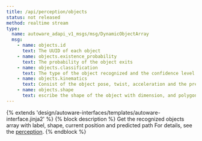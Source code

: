 ```yaml
---
title: /api/perception/objects
status: not released
method: realtime stream
type:
  name: autoware_adapi_v1_msgs/msg/DynamicObjectArray
  msg:
    - name: objects.id
      text: The UUID of each object
    - name: objects.existence_probability
      text: The probability of the object exits
    - name: objects.classification
      text: The type of the object recognized and the confidence level
    - name: objects.kinematics
      text: Consist of the object pose, twist, acceleration and the predicted_paths
    - name: objects.shape
      text: escribe the shape of the object with dimension, and polygon
---
```


{% extends 'design/autoware-interfaces/templates/autoware-interface.jinja2' %}
{% block description %}
Get the recognized objects array with label, shape, current position and predicted path
For details, see the [perception](../../../features/perception.md).
{% endblock %}
